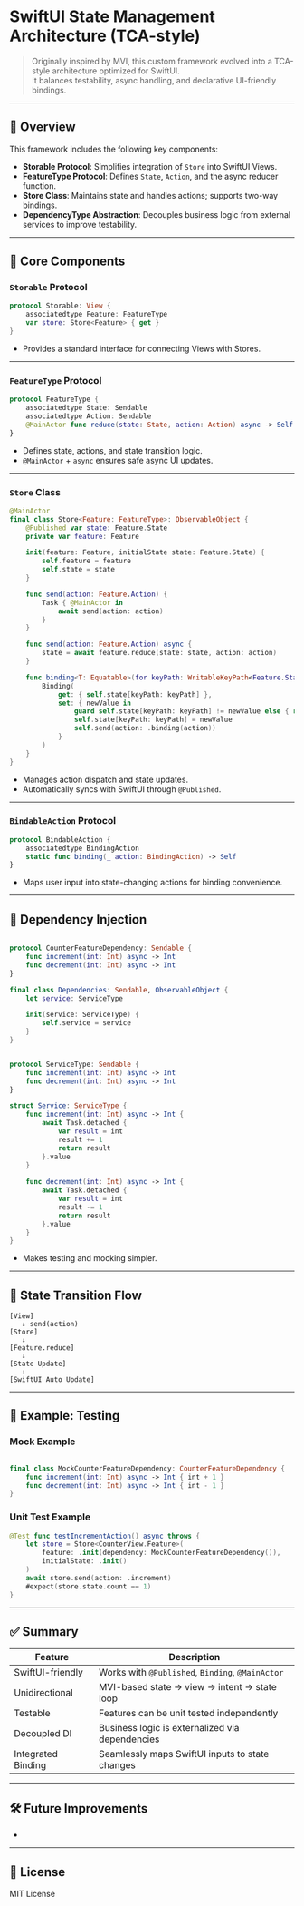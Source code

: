 # SwiftUI State Management Architecture (TCA-style)

> Originally inspired by MVI, this custom framework evolved into a TCA-style architecture optimized for SwiftUI.\
> It balances testability, async handling, and declarative UI-friendly bindings.

---

## 🧩 Overview

This framework includes the following key components:

- **Storable Protocol**: Simplifies integration of `Store` into SwiftUI Views.
- **FeatureType Protocol**: Defines `State`, `Action`, and the async reducer function.
- **Store Class**: Maintains state and handles actions; supports two-way bindings.
- **DependencyType Abstraction**: Decouples business logic from external services to improve testability.

---

## 🧱 Core Components

### `Storable` Protocol

```swift
protocol Storable: View {
    associatedtype Feature: FeatureType
    var store: Store<Feature> { get }
}
```

- Provides a standard interface for connecting Views with Stores.

---

### `FeatureType` Protocol

```swift
protocol FeatureType {
    associatedtype State: Sendable
    associatedtype Action: Sendable
    @MainActor func reduce(state: State, action: Action) async -> Self.State
}
```

- Defines state, actions, and state transition logic.
- `@MainActor` + `async` ensures safe async UI updates.

---

### `Store` Class

```swift
@MainActor
final class Store<Feature: FeatureType>: ObservableObject {
    @Published var state: Feature.State
    private var feature: Feature

    init(feature: Feature, initialState state: Feature.State) {
        self.feature = feature
        self.state = state
    }

    func send(action: Feature.Action) {
        Task { @MainActor in
            await send(action: action)
        }
    }

    func send(action: Feature.Action) async {
        state = await feature.reduce(state: state, action: action)
    }

    func binding<T: Equatable>(for keyPath: WritableKeyPath<Feature.State, T>, action: Feature.Action.BindingAction) -> Binding<T> where Feature.Action: BindableAction {
        Binding(
            get: { self.state[keyPath: keyPath] },
            set: { newValue in
                guard self.state[keyPath: keyPath] != newValue else { return }
                self.state[keyPath: keyPath] = newValue
                self.send(action: .binding(action))
            }
        )
    }
}
```

- Manages action dispatch and state updates.
- Automatically syncs with SwiftUI through `@Published`.

---

### `BindableAction` Protocol

```swift
protocol BindableAction {
    associatedtype BindingAction
    static func binding(_ action: BindingAction) -> Self
}
```

- Maps user input into state-changing actions for binding convenience.

---

## 🔌 Dependency Injection

```swift

protocol CounterFeatureDependency: Sendable {
    func increment(int: Int) async -> Int
    func decrement(int: Int) async -> Int
}

final class Dependencies: Sendable, ObservableObject {
    let service: ServiceType

    init(service: ServiceType) {
        self.service = service
    }
}


protocol ServiceType: Sendable {
    func increment(int: Int) async -> Int
    func decrement(int: Int) async -> Int
}

struct Service: ServiceType {
    func increment(int: Int) async -> Int {
        await Task.detached {
            var result = int
            result += 1
            return result
        }.value
    }
    
    func decrement(int: Int) async -> Int {
        await Task.detached {
            var result = int
            result -= 1
            return result
        }.value
    }
}
```

- Makes testing and mocking simpler.

---

## 📍 State Transition Flow

```
[View] 
   ↓ send(action)
[Store] 
   ↓ 
[Feature.reduce] 
   ↓ 
[State Update] 
   ↓ 
[SwiftUI Auto Update]
```

---

## 🧪 Example: Testing

### Mock Example

```swift

final class MockCounterFeatureDependency: CounterFeatureDependency {
    func increment(int: Int) async -> Int { int + 1 }
    func decrement(int: Int) async -> Int { int - 1 }
}
```

### Unit Test Example

```swift
@Test func testIncrementAction() async throws {
    let store = Store<CounterView.Feature>(
        feature: .init(dependency: MockCounterFeatureDependency()),
        initialState: .init()
    )
    await store.send(action: .increment)
    #expect(store.state.count == 1)
}
```

---

## ✅ Summary

| Feature            | Description                                      |
| ------------------ | ------------------------------------------------ |
| SwiftUI-friendly   | Works with `@Published`, `Binding`, `@MainActor` |
| Unidirectional     | MVI-based state → view → intent → state loop     |
| Testable           | Features can be unit tested independently        |
| Decoupled DI       | Business logic is externalized via dependencies  |
| Integrated Binding | Seamlessly maps SwiftUI inputs to state changes  |

---

## 🛠 Future Improvements

-

---

## 📄 License

MIT License

